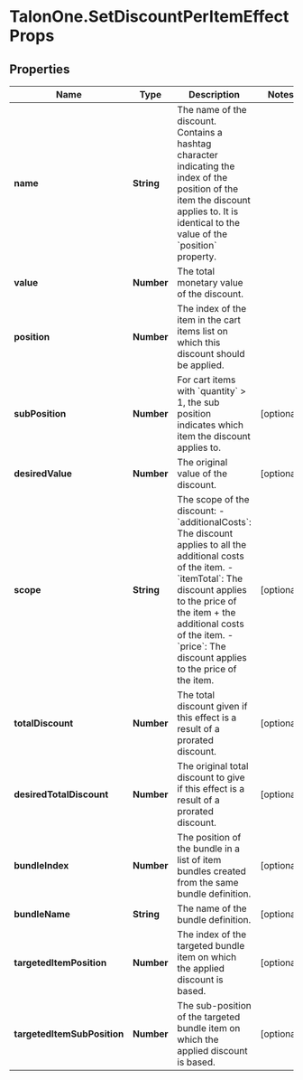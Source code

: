 # TalonOne.SetDiscountPerItemEffectProps

## Properties

Name | Type | Description | Notes
------------ | ------------- | ------------- | -------------
**name** | **String** | The name of the discount. Contains a hashtag character indicating the index of the position of the item the discount applies to. It is identical to the value of the &#x60;position&#x60; property.  | 
**value** | **Number** | The total monetary value of the discount. | 
**position** | **Number** | The index of the item in the cart items list on which this discount should be applied. | 
**subPosition** | **Number** | For cart items with &#x60;quantity&#x60; &gt; 1, the sub position indicates which item the discount applies to.  | [optional] 
**desiredValue** | **Number** | The original value of the discount. | [optional] 
**scope** | **String** | The scope of the discount: - &#x60;additionalCosts&#x60;: The discount applies to all the additional costs of the item. - &#x60;itemTotal&#x60;: The discount applies to the price of the item + the additional costs of the item. - &#x60;price&#x60;: The discount applies to the price of the item.  | [optional] 
**totalDiscount** | **Number** | The total discount given if this effect is a result of a prorated discount. | [optional] 
**desiredTotalDiscount** | **Number** | The original total discount to give if this effect is a result of a prorated discount. | [optional] 
**bundleIndex** | **Number** | The position of the bundle in a list of item bundles created from the same bundle definition. | [optional] 
**bundleName** | **String** | The name of the bundle definition. | [optional] 
**targetedItemPosition** | **Number** | The index of the targeted bundle item on which the applied discount is based. | [optional] 
**targetedItemSubPosition** | **Number** | The sub-position of the targeted bundle item on which the applied discount is based.  | [optional] 


